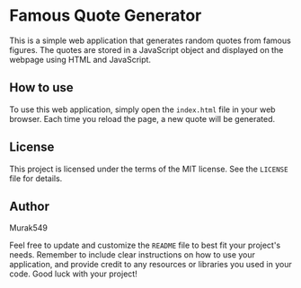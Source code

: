 # Famous Quote Generator

This is a simple web application that generates random quotes from famous figures. The quotes are stored in a JavaScript object and displayed on the webpage using HTML and JavaScript.

## How to use

To use this web application, simply open the `index.html` file in your web browser. Each time you reload the page, a new quote will be generated.

## License

This project is licensed under the terms of the MIT license. See the `LICENSE` file for details.

## Author

Murak549
<!--  -->
Feel free to update and customize the `README` file to best fit your project's needs. Remember to include clear instructions on how to use your application, and provide credit to any resources or libraries you used in your code. Good luck with your project!